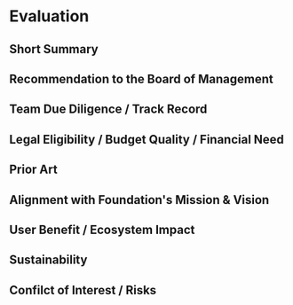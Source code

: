 # <!-- Your Name -->Evaluation
<!-- Update with your name (and rename file to include your name). -->

## Short Summary
 <!-- Please write a few sentences with the most important aspects of your review  -->

## Recommendation to the Board of Management
<!--
Recommend: Fund, Fund w/ amendments, More info required, Do not fund
Reason: Please justify your recommendation in one or two sentences.
-->

## Team Due Diligence / Track Record
<!--
- Has the team delivered before?
- Are they determined/motivated?
- Do they have the competence/skills to deliver?
- Evaluate the github/past projects of each applicant 
- Are the claims made in the application valid? 
- Is it easily testable?
- How will the deliverables be assessed? 
-->

## Legal Eligibility / Budget Quality / Financial Need
<!--
- Were there parts of their budget that didn't make sense?
- Was it formed on a headcount basis? If so what was the proposed hourly rate per person?
- Anything worth noting about their budget?
-->

## Prior Art
<!-- 
- Are there any other projects already working on this?
- What is the differences between them?
- Have we already funded a different one? Would it be beneficial to fund both?
-->

## Alignment with Foundation's Mission & Vision
<!--
Our Mission
Our mandate is to research, develop, and promote open, decentralized, network technologies like Cosmos, that provide greater sovereignty, security, and sustainability to the world’s communities. 

Our Vision
We believe that open-source, cryptographic, consensus-driven, economic networks hold the key to an anti-fragile global economic system and equal opportunity for all.
-->

## User Benefit / Ecosystem Impact
<!--
- Will this project have a large impact on the ecosystem? Who else will benefit?
- Would you be excited to blog about this project?
-->

## Sustainability
<!--
- Does the project have a sustainability plan after funding runs out?
- How long do they expect to be funded for?
-->

## Confilct of Interest / Risks
<!--
- Are the conflicts of interest of investing in this project large?
- Are there legal or regulatory risks, reputational risk, operational/management risk etc?
-->
